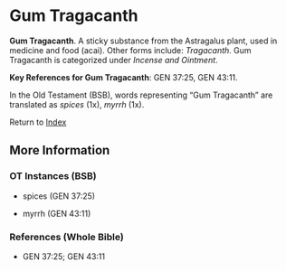 # Gum Tragacanth
**Gum Tragacanth**. 
A sticky substance from the Astragalus plant, used in medicine and food (acai). 
Other forms include: 
*Tragacanth*. 
Gum Tragacanth is categorized under _Incense and Ointment_. 


**Key References for Gum Tragacanth**: 
GEN 37:25, GEN 43:11. 


In the Old Testament (BSB), words representing “Gum Tragacanth” are translated as 
*spices* (1x), *myrrh* (1x). 




Return to [Index](00-Index.md)

## More Information

### OT Instances (BSB)

* spices (GEN 37:25)

* myrrh (GEN 43:11)



### References (Whole Bible)

* GEN 37:25; GEN 43:11



